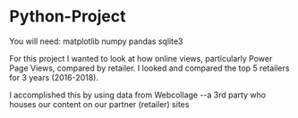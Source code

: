 # Python-Project
You will need:
matplotlib
numpy
pandas
sqlite3

For this project I wanted to look at how online views, particularly Power Page Views, compared by retailer. I looked and compared the top 5 retailers for 3 years (2016-2018).

I accomplished this by using data from Webcollage --a 3rd party who houses our content on our partner (retailer) sites
